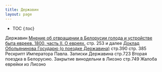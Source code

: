 ```yaml
---
title: Державин
layout: page
---
```

* TOC
{:toc}

Державин
[Мнение об отвращении в Белорусии голода и устройстве быта евреев. 1800, часть II. О евреях.](http://www.derzhavin-poetry.ru/poems/derzhavin-grot7.pdf)
стр. 253 и далее
[Доклад Обольянинова Государю (о поездке Державина)](http://www.derzhavin-poetry.ru/poems/derzhavin-grot6.pdf)
стр.390
стр. 385 Рескрипт Императора Павла.
Записки Державина
стр.723 Вторая поездка в Белорусию. Закрытие винодельни в Лиозно
стр.749 Жалоба еврейки из Лиозно

